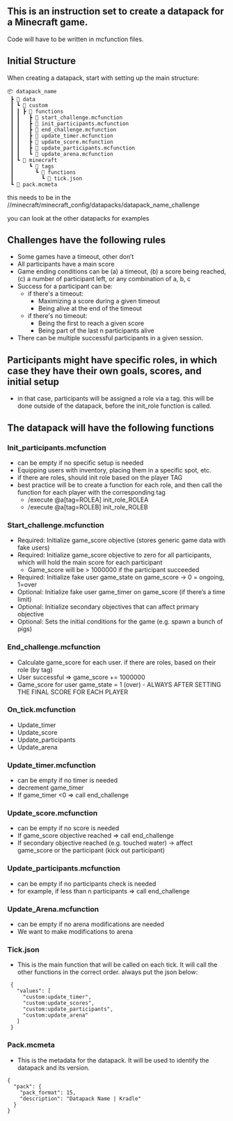 ## This is an instruction set to create a datapack for a Minecraft game.

Code will have to be written in mcfunction files.

## Initial Structure

When creating a datapack, start with setting up the main structure:
```
📦 datapack_name
 ┣ 📂 data
 ┃ ┗ 📂 custom
 ┃ ┃ ┣ 📂 functions
 ┃ ┃   ┣ 📜 start_challenge.mcfunction
 ┃ ┃   ┣ 📜 init_participants.mcfunction
 ┃ ┃   ┣ 📜 end_challenge.mcfunction
 ┃ ┃   ┣ 📜 update_timer.mcfunction
 ┃ ┃   ┣ 📜 update_score.mcfunction
 ┃ ┃   ┣ 📜 update_participants.mcfunction
 ┃ ┃   ┗ 📜 update_arena.mcfunction
 ┃ ┗ 📂 minecraft
 ┃     ┗ 📂 tags
 ┃       ┗ 📂 functions
 ┃         ┗ 📜 tick.json
 ┗ 📜 pack.mcmeta
```

this needs to be in the //minecraft/minecraft_config/datapacks/datapack_name_challenge

you can look at the other datapacks for examples

## Challenges have the following rules
- Some games have a timeout, other don’t
- All participants have a main score
- Game ending conditions can be (a) a timeout, (b) a score being reached, (c) a number of participant left, or any combination of a, b, c
- Success for a participant can be:
  - if there's a timeout:
    - Maximizing a score during a given timeout
    - Being alive at the end of the timeout
  - if there's no timeout:
    - Being the first to reach a given score
    - Being part of the last n participants alive
- There can be multiple successful participants in a given session.


## Participants might have specific roles, in which case they have their own goals, scores, and initial setup
- in that case, participants will be assigned a role via a tag. this will be done outside of the datapack, before the init_role function is called.

## The datapack will have the following functions

### Init_participants.mcfunction
- can be empty if no specific setup is needed
- Equipping users with inventory, placing them in a specific spot, etc.
- if there are roles, should init role based on the player TAG
- best practice will be to create a function for each role, and then call the function for each player with the corresponding tag
    - /execute  @a[tag=ROLEA] init_role_ROLEA
    - /execute  @a[tag=ROLEB] init_role_ROLEB

### Start_challenge.mcfunction
- Required: Initialize game_score objective (stores generic game data with fake users)
- Required: Initialize game_score objective to zero for all participants, which will hold the main score for each participant
    - Game_score will be > 1000000 if the participant succeeded
- Required: Initialize fake user game_state on game_score -> 0 = ongoing, 1=over
- Optional: Initialize fake user game_timer on game_score (if there’s a time limit)
- Optional: Initialize secondary objectives that can affect primary objective
- Optional: Sets the initial conditions for the game (e.g. spawn a bunch of pigs)

### End_challenge.mcfunction
- Calculate game_score for each user. if there are roles, based on their role (by tag)
- User successful => game_score += 1000000
- Game_score for user game_state = 1 (over) - ALWAYS AFTER SETTING THE FINAL SCORE FOR EACH PLAYER

### On_tick.mcfunction
- Update_timer
- Update_score
- Update_participants
- Update_arena

### Update_timer.mcfunction
- can be empty if no timer is needed
- decrement game_timer
- If game_timer <0 => call end_challenge

### Update_score.mcfunction
- can be empty if no score is needed
- If game_score objective reached => call end_challenge
- If secondary objective reached (e.g. touched water) -> affect game_score or the participant (kick out participant)

### Update_participants.mcfunction
- can be empty if no participants check is needed
- for example, if less than n participants => call end_challenge

### Update_Arena.mcfunction 
- can be empty if no arena modifications are needed
- We want to make modifications to arena

### Tick.json
- This is the main function that will be called on each tick. It will call the other functions in the correct order. always put the json below:
 ```
  {
    "values": [
      "custom:update_timer",
      "custom:update_scores",
      "custom:update_participants",
      "custom:update_arena"
    ]
  }
``` 

### Pack.mcmeta
- This is the metadata for the datapack. It will be used to identify the datapack and its version.
```
{
  "pack": {
    "pack_format": 15,
    "description": "Datapack Name | Kradle"
  }
}
```